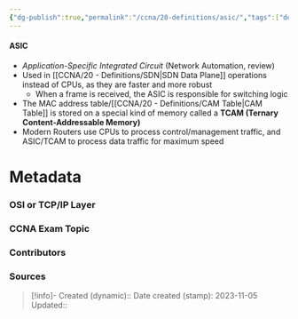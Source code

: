 ```yaml
---
{"dg-publish":true,"permalink":"/ccna/20-definitions/asic/","tags":["defs_ccna"]}
---
```


#### ASIC
- *Application-Specific Integrated Circuit* (Network Automation, review)
- Used in [[CCNA/20 - Definitions/SDN\|SDN Data Plane]] operations instead of CPUs, as they are faster and more robust
	- When a frame is received, the ASIC is responsible for switching logic
- The MAC address table/[[CCNA/20 - Definitions/CAM Table\|CAM Table]] is stored on a special kind of memory called a **TCAM (Ternary Content-Addressable Memory)**
- Modern Routers use CPUs to process control/management traffic, and ASIC/TCAM to process data traffic for maximum speed



# Metadata
### OSI or TCP/IP Layer

### CCNA Exam Topic

### Contributors

### Sources



> [!info]- Created (dynamic):: 
> Date created (stamp): 2023-11-05
> Updated:: 


